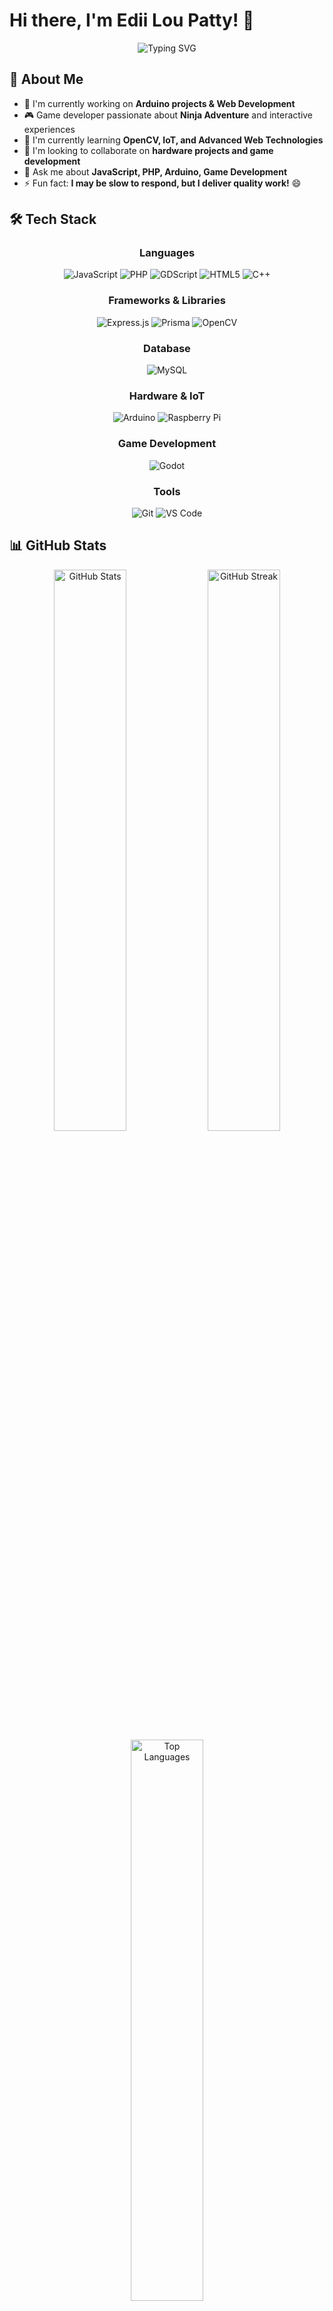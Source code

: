 # Hi there, I'm Edii Lou Patty! 👋

<div align="center">
  <img src="https://readme-typing-svg.herokuapp.com/?lines=Full+Stack+Developer;Game+Developer;Hardware+Enthusiast;Always+Learning+New+Things&font=Fira%20Code&center=true&width=440&height=50&duration=4000&pause=1000" alt="Typing SVG">
</div>

## 🚀 About Me

- 🔭 I'm currently working on **Arduino projects & Web Development**
- 🎮 Game developer passionate about **Ninja Adventure** and interactive experiences
- 🌱 I'm currently learning **OpenCV, IoT, and Advanced Web Technologies**
- 👯 I'm looking to collaborate on **hardware projects and game development**
- 💬 Ask me about **JavaScript, PHP, Arduino, Game Development**
- ⚡ Fun fact: **I may be slow to respond, but I deliver quality work!** 😄

## 🛠️ Tech Stack

<div align="center">

### Languages
![JavaScript](https://img.shields.io/badge/-JavaScript-F7DF1E?style=flat-square&logo=javascript&logoColor=black)
![PHP](https://img.shields.io/badge/-PHP-777BB4?style=flat-square&logo=php&logoColor=white)
![GDScript](https://img.shields.io/badge/-GDScript-478CBF?style=flat-square&logo=godot-engine&logoColor=white)
![HTML5](https://img.shields.io/badge/-HTML5-E34F26?style=flat-square&logo=html5&logoColor=white)
![C++](https://img.shields.io/badge/-C++-00599C?style=flat-square&logo=c%2B%2B&logoColor=white)

### Frameworks & Libraries
![Express.js](https://img.shields.io/badge/-Express.js-000000?style=flat-square&logo=express&logoColor=white)
![Prisma](https://img.shields.io/badge/-Prisma-2D3748?style=flat-square&logo=prisma&logoColor=white)
![OpenCV](https://img.shields.io/badge/-OpenCV-5C3EE8?style=flat-square&logo=opencv&logoColor=white)

### Database
![MySQL](https://img.shields.io/badge/-MySQL-4479A1?style=flat-square&logo=mysql&logoColor=white)

### Hardware & IoT
![Arduino](https://img.shields.io/badge/-Arduino-00979D?style=flat-square&logo=arduino&logoColor=white)
![Raspberry Pi](https://img.shields.io/badge/-Raspberry%20Pi-C51A4A?style=flat-square&logo=raspberry-pi&logoColor=white)

### Game Development
![Godot](https://img.shields.io/badge/-Godot-478CBF?style=flat-square&logo=godot-engine&logoColor=white)

### Tools
![Git](https://img.shields.io/badge/-Git-F05032?style=flat-square&logo=git&logoColor=white)
![VS Code](https://img.shields.io/badge/-VS%20Code-007ACC?style=flat-square&logo=visual-studio-code&logoColor=white)

</div>

## 📊 GitHub Stats

<div align="center">
  <img src="https://github-readme-stats.vercel.app/api?username=ediiloupatty&show_icons=true&theme=radical&hide_border=true&bg_color=0D1117" alt="GitHub Stats" width="48%">
  <img src="https://github-readme-streak-stats.herokuapp.com/?user=ediiloupatty&theme=radical&hide_border=true&background=0D1117" alt="GitHub Streak" width="48%">
</div>

<div align="center">
  <img src="https://github-readme-stats.vercel.app/api/top-langs/?username=ediiloupatty&layout=compact&theme=radical&hide_border=true&bg_color=0D1117" alt="Top Languages" width="48%">
</div>

## 🏆 GitHub Trophies

<div align="center">
  <img src="https://github-profile-trophy.vercel.app/?username=ediiloupatty&theme=radical&no-frame=true&no-bg=true&margin-w=4" alt="GitHub Trophies">
</div>

## 🎯 Featured Projects

### 🎮 [Ninja Adventure](https://github.com/ediiloupatty/NinjaAdventure)
Game Programming project built with GDScript
- Interactive gameplay mechanics
- Adventure-style gaming experience

### 🔴 [Color-Based LED Control](https://github.com/ediiloupatty/Color-Based-LED-Control-with-OpenCV-and-Arduino)
IoT project combining computer vision and hardware control
- OpenCV for color detection
- Arduino for LED control
- Real-time image processing

### 🚀 [Express Prisma MySQL](https://github.com/ediiloupatty/express-prisma-mysql)
Modern web API with database integration
- Express.js backend
- Prisma ORM
- MySQL database

### 📱 [API POLIMDO](https://github.com/ediiloupatty/API-POLIMDO)
Custom API development project
- RESTful API design
- JavaScript implementation

## 📈 Activity Graph

<div align="center">
  <img src="https://github-readme-activity-graph.vercel.app/graph?username=ediiloupatty&bg_color=0D1117&color=5BCDEC&line=5BCDEC&point=FFFFFF&hide_border=true" alt="Activity Graph">
</div>

## 🎯 Current Focus

```javascript
const ediiLouPatty = {
    currentProjects: ["IoT Automation", "Game Development", "Web APIs"],
    learning: ["Advanced OpenCV", "Godot Engine", "Modern JavaScript"],
    interests: ["Hardware Programming", "Computer Vision", "Game Design"],
    collaboration: "Open to exciting projects and new challenges!",
    motto: "Quality over speed - slow but steady wins the race! 🐢"
};
```

## 💭 Fun Quote

> *"github cuma 1 ya gez ya"* - Sometimes simple is better! 😄

## 📫 Connect with Me

<div align="center">

[![GitHub](https://img.shields.io/badge/-GitHub-181717?style=for-the-badge&logo=github&logoColor=white)](https://github.com/ediiloupatty)
[![Email](https://img.shields.io/badge/-Email-D14836?style=for-the-badge&logo=gmail&logoColor=white)](mailto:your.email@gmail.com)

</div>

---

<div align="center">
  <img src="https://komarev.com/ghpvc/?username=ediiloupatty&color=blueviolet&style=flat-square&label=Profile+Views" alt="Profile views">
</div>

<div align="center">
  
  **Thanks for visiting! Let's build something awesome together! 🚀**
  
  *I may be slow to respond, but every great project takes time to perfect!* ⏰
  
</div>
